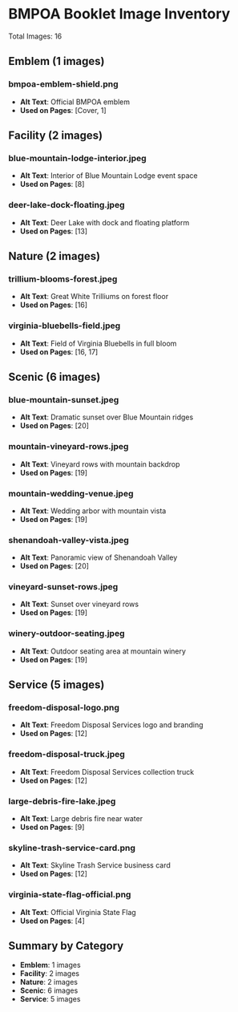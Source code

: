 # BMPOA Booklet Image Inventory

Total Images: 16

## Emblem (1 images)

### bmpoa-emblem-shield.png
- **Alt Text**: Official BMPOA emblem
- **Used on Pages**: [Cover, 1]

## Facility (2 images)

### blue-mountain-lodge-interior.jpeg
- **Alt Text**: Interior of Blue Mountain Lodge event space
- **Used on Pages**: [8]

### deer-lake-dock-floating.jpeg
- **Alt Text**: Deer Lake with dock and floating platform
- **Used on Pages**: [13]

## Nature (2 images)

### trillium-blooms-forest.jpeg
- **Alt Text**: Great White Trilliums on forest floor
- **Used on Pages**: [16]

### virginia-bluebells-field.jpeg
- **Alt Text**: Field of Virginia Bluebells in full bloom
- **Used on Pages**: [16, 17]

## Scenic (6 images)

### blue-mountain-sunset.jpeg
- **Alt Text**: Dramatic sunset over Blue Mountain ridges
- **Used on Pages**: [20]

### mountain-vineyard-rows.jpeg
- **Alt Text**: Vineyard rows with mountain backdrop
- **Used on Pages**: [19]

### mountain-wedding-venue.jpeg
- **Alt Text**: Wedding arbor with mountain vista
- **Used on Pages**: [19]

### shenandoah-valley-vista.jpeg
- **Alt Text**: Panoramic view of Shenandoah Valley
- **Used on Pages**: [20]

### vineyard-sunset-rows.jpeg
- **Alt Text**: Sunset over vineyard rows
- **Used on Pages**: [19]

### winery-outdoor-seating.jpeg
- **Alt Text**: Outdoor seating area at mountain winery
- **Used on Pages**: [19]

## Service (5 images)

### freedom-disposal-logo.png
- **Alt Text**: Freedom Disposal Services logo and branding
- **Used on Pages**: [12]

### freedom-disposal-truck.jpeg
- **Alt Text**: Freedom Disposal Services collection truck
- **Used on Pages**: [12]

### large-debris-fire-lake.jpeg
- **Alt Text**: Large debris fire near water
- **Used on Pages**: [9]

### skyline-trash-service-card.png
- **Alt Text**: Skyline Trash Service business card
- **Used on Pages**: [12]

### virginia-state-flag-official.png
- **Alt Text**: Official Virginia State Flag
- **Used on Pages**: [4]

## Summary by Category

- **Emblem**: 1 images
- **Facility**: 2 images
- **Nature**: 2 images
- **Scenic**: 6 images
- **Service**: 5 images
